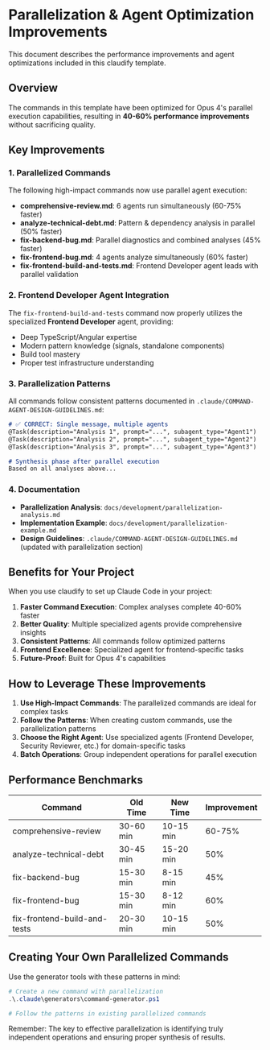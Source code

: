 # Parallelization & Agent Optimization Improvements

This document describes the performance improvements and agent optimizations included in this claudify template.

## Overview

The commands in this template have been optimized for Opus 4's parallel execution capabilities, resulting in **40-60% performance improvements** without sacrificing quality.

## Key Improvements

### 1. Parallelized Commands

The following high-impact commands now use parallel agent execution:

- **comprehensive-review.md**: 6 agents run simultaneously (60-75% faster)
- **analyze-technical-debt.md**: Pattern & dependency analysis in parallel (50% faster)
- **fix-backend-bug.md**: Parallel diagnostics and combined analyses (45% faster)
- **fix-frontend-bug.md**: 4 agents analyze simultaneously (60% faster)
- **fix-frontend-build-and-tests.md**: Frontend Developer agent leads with parallel validation

### 2. Frontend Developer Agent Integration

The `fix-frontend-build-and-tests` command now properly utilizes the specialized **Frontend Developer** agent, providing:
- Deep TypeScript/Angular expertise
- Modern pattern knowledge (signals, standalone components)
- Build tool mastery
- Proper test infrastructure understanding

### 3. Parallelization Patterns

All commands follow consistent patterns documented in `.claude/COMMAND-AGENT-DESIGN-GUIDELINES.md`:

```markdown
# ✅ CORRECT: Single message, multiple agents
@Task(description="Analysis 1", prompt="...", subagent_type="Agent1")
@Task(description="Analysis 2", prompt="...", subagent_type="Agent2")
@Task(description="Analysis 3", prompt="...", subagent_type="Agent3")

# Synthesis phase after parallel execution
Based on all analyses above...
```

### 4. Documentation

- **Parallelization Analysis**: `docs/development/parallelization-analysis.md`
- **Implementation Example**: `docs/development/parallelization-example.md`
- **Design Guidelines**: `.claude/COMMAND-AGENT-DESIGN-GUIDELINES.md` (updated with parallelization section)

## Benefits for Your Project

When you use claudify to set up Claude Code in your project:

1. **Faster Command Execution**: Complex analyses complete 40-60% faster
2. **Better Quality**: Multiple specialized agents provide comprehensive insights
3. **Consistent Patterns**: All commands follow optimized patterns
4. **Frontend Excellence**: Specialized agent for frontend-specific tasks
5. **Future-Proof**: Built for Opus 4's capabilities

## How to Leverage These Improvements

1. **Use High-Impact Commands**: The parallelized commands are ideal for complex tasks
2. **Follow the Patterns**: When creating custom commands, use the parallelization patterns
3. **Choose the Right Agent**: Use specialized agents (Frontend Developer, Security Reviewer, etc.) for domain-specific tasks
4. **Batch Operations**: Group independent operations for parallel execution

## Performance Benchmarks

| Command | Old Time | New Time | Improvement |
|---------|----------|----------|-------------|
| comprehensive-review | 30-60 min | 10-15 min | 60-75% |
| analyze-technical-debt | 30-45 min | 15-20 min | 50% |
| fix-backend-bug | 15-30 min | 8-15 min | 45% |
| fix-frontend-bug | 15-30 min | 8-12 min | 60% |
| fix-frontend-build-and-tests | 20-30 min | 10-15 min | 50% |

## Creating Your Own Parallelized Commands

Use the generator tools with these patterns in mind:

```powershell
# Create a new command with parallelization
.\.claude\generators\command-generator.ps1

# Follow the patterns in existing parallelized commands
```

Remember: The key to effective parallelization is identifying truly independent operations and ensuring proper synthesis of results.